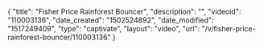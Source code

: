 {
    "title": "Fisher Price Rainforest Bouncer",
    "description": "",
    "videoid": "110003136",
    "date_created": "1502524892",
    "date_modified": "1517249409",
    "type": "captivate",
    "layout": "video",
    "url": "\/v\/fisher-price-rainforest-bouncer\/110003136"
}